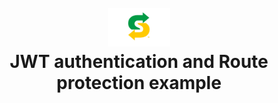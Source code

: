 <h1 align="center">
  <br>
  <a href="https://www.google.com"><img src="./src/components/Header/logo/subway-logo-sign-arrows.gif" alt="JWT authentication And Route Protection" width="100"></a>
  <br>
  JWT authentication and Route protection example
  <br>
</h1>
